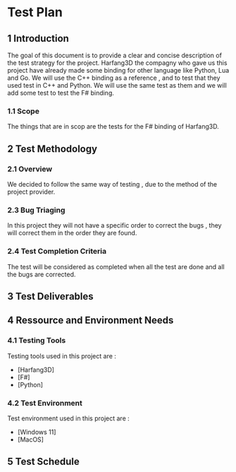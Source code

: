 # Test Plan

## 1 Introduction

The goal of this document is to provide a clear and concise description of the test strategy for the project.
Harfang3D the compagny who gave us this project have already made some binding for other language like Python, Lua and Go. We will use the C++ binding as a reference , and to test that they used test in C++ and Python. We will use the same test as them and we will add some test to test the F# binding.

### 1.1 Scope

The things that are in scop are the tests for the F# binding of Harfang3D.

## 2 Test Methodology

### 2.1 Overview

We decided to follow the same way of testing , due to the method of the project provider.

### 2.3 Bug Triaging

In this project they will not have a specific order to correct the bugs , they will correct them in the order they are found.

### 2.4 Test Completion Criteria

The test will be considered as completed when all the test are done and all the bugs are corrected.

## 3 Test Deliverables


## 4 Ressource and Environment Needs

### 4.1 Testing Tools

Testing tools used in this project are :

- [Harfang3D]
- [F#]
- [Python]

### 4.2 Test Environment

Test environment used in this project are :

- [Windows 11]
- [MacOS]

## 5 Test Schedule
